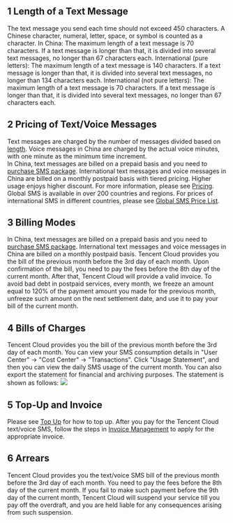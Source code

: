 ## 1 Length of a Text Message
The text message you send each time should not exceed 450 characters. A Chinese character, numeral, letter, space, or symbol is counted as a character.
In China: The maximum length of a text message is 70 characters. If a text message is longer than that, it is divided into several text messages, no longer than 67 characters each.
International (pure letters): The maximum length of a text message is 140 characters. If a text message is longer than that, it is divided into several text messages, no longer than 134 characters each.
International (not pure letters): The maximum length of a text message is 70 characters. If a text message is longer than that, it is divided into several text messages, no longer than 67 characters each.

## 2 Pricing of Text/Voice Messages
Text messages are charged by the number of messages divided based on [length](./9556#1-.E7.9F.AD.E4.BF.A1.E9.95.BF.E5.BA.A6). Voice messages in China are charged by the actual voice minutes, with one minute as the minimum time increment.  
In China, text messages are billed on a prepaid basis and you need to [purchase SMS package](https://buy.cloud.tencent.com/sms). International text messages and voice messages in China are billed on a monthly postpaid basis with tiered pricing. Higher usage enjoys higher discount. For more information, please see [Pricing](/product/sms#price).  
Global SMS is available in over 200 countries and regions. For prices of international SMS in different countries, please see [Global SMS Price List](/document/product/382/8414).

## 3 Billing Modes
In China, text messages are billed on a prepaid basis and you need to [purchase SMS package](https://buy.cloud.tencent.com/sms). International text messages and voice messages in China are billed on a monthly postpaid basis. Tencent Cloud provides you the bill of the previous month before the 3rd day of each month. Upon confirmation of the bill, you need to pay the fees before the 8th day of the current month. After that, Tencent Cloud will provide a valid invoice.
To avoid bad debt in postpaid services, every month, we freeze an amount equal to 120% of the payment amount you made for the previous month, unfreeze such amount on the next settlement date, and use it to pay your bill of the current month.

## 4 Bills of Charges
Tencent Cloud provides you the bill of the previous month before the 3rd day of each month. You can view your SMS consumption details in "User Center" -> "Cost Center" -> "Transactions". Click "Usage Statement", and then you can view the daily SMS usage of the current month. You can also export the statement for financial and archiving purposes. The statement is shown as follows:
![](//mccdn.qcloud.com/static/img/e53142e193482ddfbac31ce6a3ccedbb/image.png)

## 5 Top-Up and Invoice
Please see [Top Up](/document/product/555/7425) for how to top up. After you pay for the Tencent Cloud text/voice SMS, follow the steps in [Invoice Management](/document/product/285/1889) to apply for the appropriate invoice.

## 6 Arrears
Tencent Cloud provides you the text/voice SMS bill of the previous month before the 3rd day of each month. You need to pay the fees before the 8th day of the current month. If you fail to make such payment before the 9th day of the current month, Tencent Cloud will suspend your service till you pay off the overdraft, and you are held liable for any consequences arising from such suspension.

